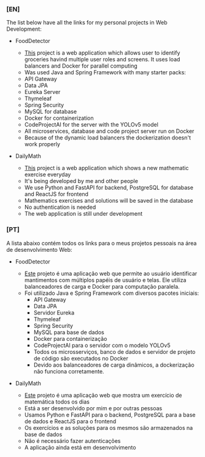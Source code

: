 ### [**EN**]
The list below have all the links for my personal projects in Web Development:

* FoodDetector
    * [This](https://github.com/ttiagojm/FoodDetector) project is a web application which allows user to identify groceries havind multiple user roles and screens. It uses load balancers and Docker for parallel computing
    * Was used Java and Spring Framework with many starter packs:
     *  API Gateway
     *  Data JPA
     *  Eureka Server
     *  Thymeleaf
     *  Spring Security
   * MySQL for database
   * Docker for containerization
   * CodeProjectAI for the server with the YOLOv5 model
   * All microservices, database and code project server run on Docker
   * Because of the dynamic load balancers the dockerization doesn't work properly

* DailyMath
    * [This](https://github.com/ttiagojm/DailyMath) project is a web application which shows a new mathematic exercise everyday
    * It's being developed by me and other people
    * We use Python and FastAPI for backend, PostgreSQL for database and ReactJS for frontend
    * Mathematics exercises and solutions will be saved in the database
    * No authentication is needed
    * The web application is still under development
 

### [**PT**]
A lista abaixo contém todos os links para o meus projetos pessoais na área de desenvolvimento Web:

* FoodDetector
    * [Este](https://github.com/ttiagojm/FoodDetector) projeto é uma aplicação web que permite ao usuário identificar mantimentos com múltiplos papéis de usuário e telas. Ele utiliza balanceadores de carga e Docker para computação paralela. 
    * Foi utilizado Java e Spring Framework com diversos pacotes iniciais:
      * API Gateway
      * Data JPA
      * Servidor Eureka
      * Thymeleaf
      * Spring Security
      * MySQL para base de dados
      * Docker para containerização
      * CodeProjectAI para o servidor com o modelo YOLOv5
      * Todos os microsserviços, banco de dados e servidor de projeto de código são executados no Docker
      * Devido aos balanceadores de carga dinâmicos, a dockerização não funciona corretamente.

* DailyMath
    * [Este](https://github.com/ttiagojm/DailyMath) projeto é uma aplicação web que mostra um exercício de matemática todos os dias
    * Está a ser desenvolvido por mim e por outras pessoas
    * Usamos Python e FastAPI para o backend, PostgreSQL para a base de dados e ReactJS para o frontend
    * Os exercícios e as soluções para os mesmos são armazenados na base de dados
    * Não é necessário fazer autenticações
    * A aplicação ainda está em desenvolvimento

